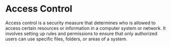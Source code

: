 # Access Control

Access control is a security measure that determines who is allowed to access certain resources or information in a computer system or network. It involves setting up rules and permissions to ensure that only authorized users can use specific files, folders, or areas of a system.